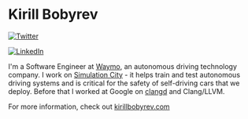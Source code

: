 # Kirill Bobyrev

[![Twitter](https://img.shields.io/twitter/follow/kirillbobyrev?style=social)](https://twitter.com/kirillbobyrev)

[![LinkedIn](https://img.shields.io/badge/LinkedIn-kirillbobyrev-blue)](https://www.linkedin.com/in/kirillbobyrev)

I'm a Software Engineer at [Waymo](https://waymo.com/), an autonomous driving
technology company. I work on [Simulation
City](https://blog.waymo.com/2021/06/SimulationCity.html) - it helps train and
test autonomous driving systems and is critical for the safety of self-driving
cars that we deploy. Before that I worked at Google on
[clangd](https://clangd.llvm.org) and Clang/LLVM.

For more information, check out [kirillbobyrev.com](https://kirillbobyrev.com)
